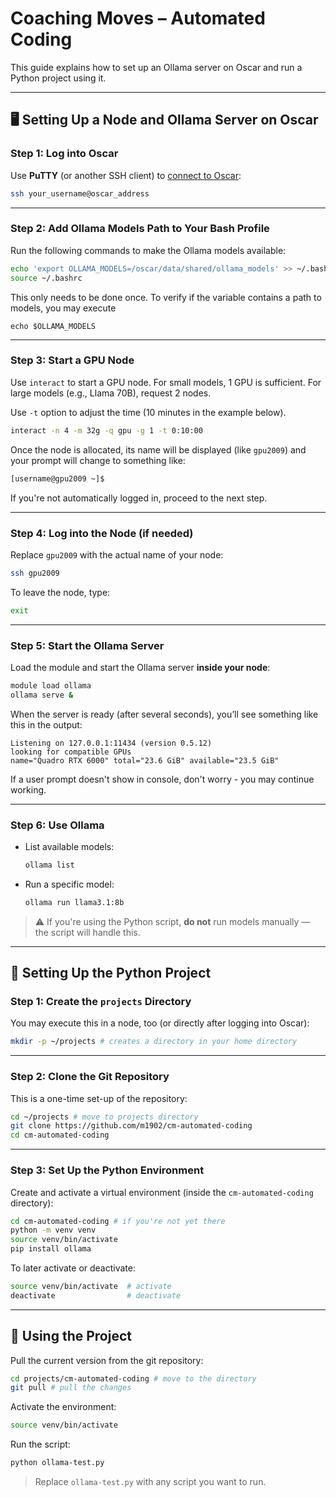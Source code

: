 # Coaching Moves – Automated Coding

This guide explains how to set up an Ollama server on Oscar and run a Python project using it.

---

## 🖥️ Setting Up a Node and Ollama Server on Oscar

### Step 1: Log into Oscar

Use **PuTTY** (or another SSH client) to [connect to Oscar](https://docs.ccv.brown.edu/oscar/connecting-to-oscar/ssh):

```bash
ssh your_username@oscar_address
```

---

### Step 2: Add Ollama Models Path to Your Bash Profile

Run the following commands to make the Ollama models available:

```bash
echo 'export OLLAMA_MODELS=/oscar/data/shared/ollama_models' >> ~/.bashrc
source ~/.bashrc
```

This only needs to be done once. To verify if the variable contains a path to models, you may execute

```shell
echo $OLLAMA_MODELS
```

---

### Step 3: Start a GPU Node

Use `interact` to start a GPU node. For small models, 1 GPU is sufficient. For large models (e.g., Llama 70B), request 2 nodes.

Use `-t` option to adjust the time (10 minutes in the example below).

```bash
interact -n 4 -m 32g -q gpu -g 1 -t 0:10:00
```

Once the node is allocated, its name will be displayed 
(like `gpu2009`) and your prompt will change to something like:

```bash
[username@gpu2009 ~]$
```

If you're not automatically logged in, proceed to the next step.

---

### Step 4: Log into the Node (if needed)

Replace `gpu2009` with the actual name of your node:

```bash
ssh gpu2009
```

To leave the node, type:

```bash
exit
```

---

### Step 5: Start the Ollama Server

Load the module and start the Ollama server **inside your node**:

```bash
module load ollama
ollama serve &
```

When the server is ready (after several seconds), you’ll see something like this in the output:

```
Listening on 127.0.0.1:11434 (version 0.5.12)
looking for compatible GPUs
name="Quadro RTX 6000" total="23.6 GiB" available="23.5 GiB"
```

If a user prompt doesn't show in console, don't worry - you may continue working.

---

### Step 6: Use Ollama

- List available models:
  ```bash
  ollama list
  ```

- Run a specific model:
  ```bash
  ollama run llama3.1:8b
  ```

> ⚠️ If you're using the Python script, **do not** run models manually — the script will handle this.

---

## 🐍 Setting Up the Python Project

### Step 1: Create the `projects` Directory

You may execute this in a node, too (or directly after logging into Oscar):

```bash
mkdir -p ~/projects # creates a directory in your home directory
```

---

### Step 2: Clone the Git Repository

This is a one-time set-up of the repository:

```bash
cd ~/projects # move to projects directory
git clone https://github.com/m1902/cm-automated-coding
cd cm-automated-coding
```

---

### Step 3: Set Up the Python Environment

Create and activate a virtual environment (inside the `cm-automated-coding` directory):

```bash
cd cm-automated-coding # if you're not yet there
python -m venv venv
source venv/bin/activate
pip install ollama
```

To later activate or deactivate:

```bash
source venv/bin/activate  # activate
deactivate                # deactivate
```

---

## 🚀 Using the Project

Pull the current version from the git repository:

```bash
cd projects/cm-automated-coding # move to the directory
git pull # pull the changes
```

Activate the environment:

```bash
source venv/bin/activate
```

Run the script:

```bash
python ollama-test.py
```

> Replace `ollama-test.py` with any script you want to run.
